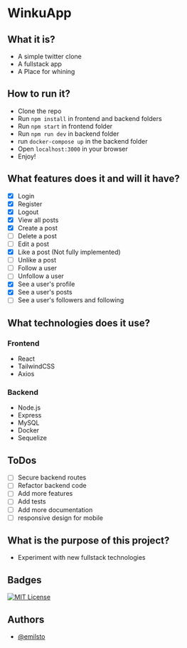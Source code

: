 # WinkuApp

## What it is?

- A simple twitter clone
- A fullstack app
- A Place for whining

## How to run it?

- Clone the repo
- Run `npm install` in frontend and backend folders
- Run `npm start` in frontend folder
- Run `npm run dev` in backend folder
- run `docker-compose up` in the backend folder
- Open `localhost:3000` in your browser
- Enjoy!

## What features does it and will it have?

- [X] Login
- [X] Register
- [X] Logout
- [X] View all posts
- [X] Create a post
- [ ] Delete a post
- [ ] Edit a post
- [X] Like a post (Not fully implemented)
- [ ] Unlike a post
- [ ] Follow a user
- [ ] Unfollow a user
- [X] See a user's profile
- [X] See a user's posts
- [ ] See a user's followers and following

## What technologies does it use?

### Frontend
- React
- TailwindCSS
- Axios

### Backend
- Node.js
- Express
- MySQL
- Docker
- Sequelize

## ToDos

- [ ] Secure backend routes
- [ ] Refactor backend code
- [ ] Add more features
- [ ] Add tests
- [ ] Add more documentation
- [ ] responsive design for mobile

## What is the purpose of this project?

- Experiment with new fullstack technologies

## Badges

[![MIT License](https://img.shields.io/badge/License-MIT-green.svg)](https://choosealicense.com/licenses/mit/)

## Authors

- [@emilsto](https://www.github.com/emilsto)